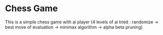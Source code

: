 # Chess Game
This is a simple chess game with ai player (4 levels of ai tried : randomize -> best move of evaluation -> minimax algorithm -> alpha beta pruning)
